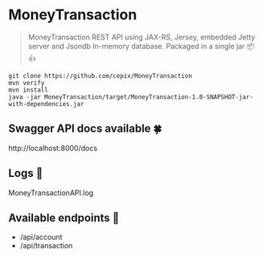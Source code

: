 # MoneyTransaction
>MoneyTransaction REST API using JAX-RS, Jersey, embedded Jetty server and Jsondb In-memory database.
>Packaged in a single jar :package: :+1:

```
git clone https://github.com/cepix/MoneyTransaction
mvn verify
mvn install
java -jar MoneyTransaction/target/MoneyTransaction-1.0-SNAPSHOT-jar-with-dependencies.jar
```

## Swagger API docs available :four_leaf_clover:
http://localhost:8000/docs

## Logs :page_facing_up:
MoneyTransactionAPI.log

## Available endpoints :rocket:
- /api/account
- /api/transaction
